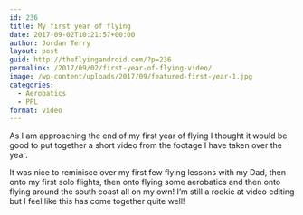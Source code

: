 ```yaml
---
id: 236
title: My first year of flying
date: 2017-09-02T10:21:57+00:00
author: Jordan Terry
layout: post
guid: http://theflyingandroid.com/?p=236
permalink: /2017/09/02/first-year-of-flying-video/
image: /wp-content/uploads/2017/09/featured-first-year-1.jpg
categories:
  - Aerobatics
  - PPL
format: video
---
```

As I am approaching the end of my first year of flying I thought it would be good to put together a short video from the footage I have taken over the year. 

It was nice to reminisce over my first few flying lessons with my Dad, then onto my first solo flights, then onto flying some aerobatics and then onto flying around the south coast all on my own! I’m still a rookie at video editing but I feel like this has come together quite well!